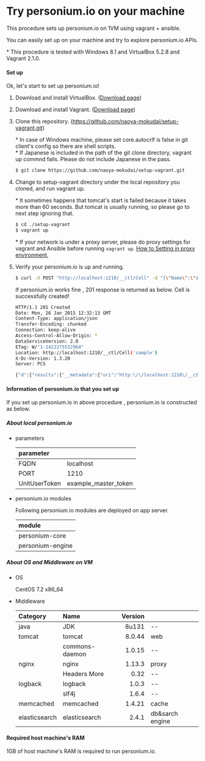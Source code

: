 Try personium.io on your machine
====

This procedure sets up personium.io on 1VM using vagrant + ansible.

You can easily set up on your machine and try to explore personium.io APIs.

\* This procedure is tested with Windows 8.1 and VirtualBox 5.2.8 and Vagrant 2.1.0.

#### Set up

Ok, let's start to set up personium.io!

1. Download and install VirtualBox. ([Download page](https://www.virtualbox.org/wiki/Downloads))

2. Download and install Vagrant. ([Download page](https://www.vagrantup.com/downloads))

3. Clone this repository. (https://github.com/naoya-mokudai/setup-vagrant.git)

    \* In case of Windows machine, please set core.autocrlf is false in git client's config so there are shell scripts.  
	\* If Japanese is included in the path of the git clone directory, vagrant up commnd fails. Please do not include Japanese in the pass.

	```bash
	$ git clone https://github.com/naoya-mokudai/setup-vagrant.git
	```

4. Change to setup-vagrant directory under the local repository you cloned, and run vagrant up.

   \* It sometimes happens that tomcat's start is failed because it takes more than 60 seconds. But tomcat is usually running, so please go to next step ignoring that.

	```bash
	$ cd ./setup-vagrant
	$ vagrant up
	```

	\* If your network is under a proxy server, please do proxy settings for vagrant and Ansible before running `vagrant up`.
	[How to Setting in proxy environment](How_to_Setting_in_proxy_environment.md ""),

5. Verify your personium.io is up and running.

	```bash
	$ curl -X POST "http://localhost:1210/__ctl/Cell" -d "{\"Name\":\"sample\"}" -H "Authorization:Bearer personiumio" -H "Accept:application/json" -i -s
	```

	If personium.io works fine , 201 response is returned as below. Cell is successfully created!

	```bash
	HTTP/1.1 201 Created
	Date: Mon, 26 Jan 2015 12:32:13 GMT
	Content-Type: application/json
	Transfer-Encoding: chunked
	Connection: keep-alive
	Access-Control-Allow-Origin: *
	DataServiceVersion: 2.0
	ETag: W/"1-1422275532964"
	Location: http://localhost:1210/__ctl/Cell('sample')
	X-Dc-Version: 1.3.20
	Server: PCS

	{"d":{"results":{"__metadata":{"uri":"http:\/\/localhost:1210\/__ctl\/Cell('sample')","etag":"W\/\"1-1422275532964\"","type":"UnitCtl.Cell"},"Name":"sample","__published":"\/Date(1422275532964)\/","__updated":"\/Date(1422275532964)\/"}}}
	```

#### Information of personium.io that you set up

If you set up personium.io in above procedure , personium.io is constructed as below.

##### About local personium.io

* parameters

	|parameter    |                    |
	|:------------|--------------------|
	|FQDN         |localhost           |
	|PORT         |1210                |
	|UnitUserToken|example_master_token|

* personium.io modules

	Following personium.io modules are deployed on app server.

	|module           |
	|:----------------|
	|personium-core   |
	|personium-engine |


##### About OS and Middleware on VM

* OS

	CentOS 7.2 x86_64

* Middleware

    |Category       | Name           |Version       |                   |
    |:--------------|:---------------|-------------:|:------------------|
    | java          | JDK            |        8u131 | --                |
    | tomcat        | tomcat         |       8.0.44 | web               |
    |               | commons-daemon |       1.0.15 | --                |
    | nginx         | nginx          |       1.13.3 | proxy             |
    |               | Headers More   |         0.32 | --                |
    | logback       | logback        |        1.0.3 | --                |
    |               | slf4j          |        1.6.4 | --                |
    | memcached     | memcached      |       1.4.21 | cache             |
    | elasticsearch | elasticsearch  |        2.4.1 | db&sarch engine   |


#### Required host machine's RAM

1GB of host machine's RAM is required to run personium.io.

